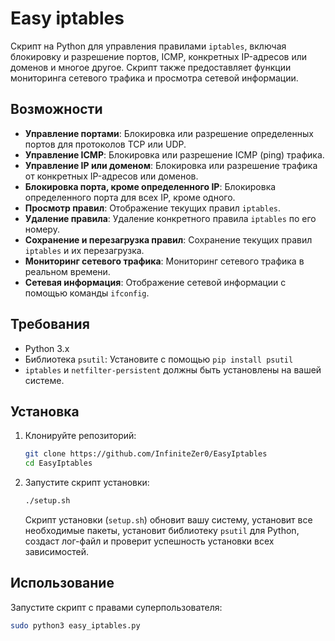# Easy iptables

Скрипт на Python для управления правилами `iptables`, включая блокировку и разрешение портов, ICMP, конкретных IP-адресов или доменов и многое другое. Скрипт также предоставляет функции мониторинга сетевого трафика и просмотра сетевой информации.

## Возможности

- **Управление портами**: Блокировка или разрешение определенных портов для протоколов TCP или UDP.
- **Управление ICMP**: Блокировка или разрешение ICMP (ping) трафика.
- **Управление IP или доменом**: Блокировка или разрешение трафика от конкретных IP-адресов или доменов.
- **Блокировка порта, кроме определенного IP**: Блокировка определенного порта для всех IP, кроме одного.
- **Просмотр правил**: Отображение текущих правил `iptables`.
- **Удаление правила**: Удаление конкретного правила `iptables` по его номеру.
- **Сохранение и перезагрузка правил**: Сохранение текущих правил `iptables` и их перезагрузка.
- **Мониторинг сетевого трафика**: Мониторинг сетевого трафика в реальном времени.
- **Сетевая информация**: Отображение сетевой информации с помощью команды `ifconfig`.

## Требования

- Python 3.x
- Библиотека `psutil`: Установите с помощью `pip install psutil`
- `iptables` и `netfilter-persistent` должны быть установлены на вашей системе.

## Установка

1. Клонируйте репозиторий:
    ```bash
    git clone https://github.com/InfiniteZer0/EasyIptables
    cd EasyIptables
    ```

2. Запустите скрипт установки:
    ```bash
    ./setup.sh
    ```

    Скрипт установки (`setup.sh`) обновит вашу систему, установит все необходимые пакеты, установит библиотеку `psutil` для Python, создаст лог-файл и проверит успешность установки всех зависимостей.

## Использование

Запустите скрипт с правами суперпользователя:
```bash
sudo python3 easy_iptables.py


